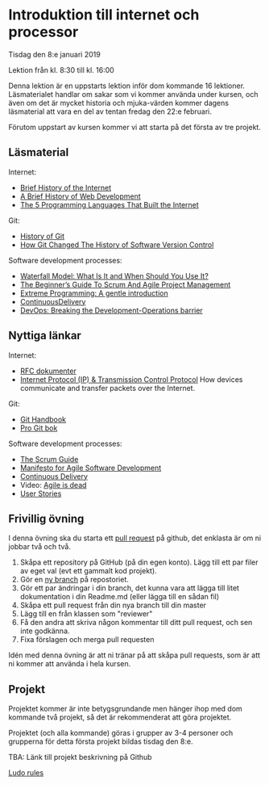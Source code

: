 # Introduktion till internet och processor

Tisdag den 8:e januari 2019

Lektion från kl. 8:30 till kl. 16:00

Denna lektion är en uppstarts lektion inför dom kommande 16 lektioner. Läsmaterialet handlar om sakar som vi kommer använda under kursen, och även om det är mycket historia och mjuka-värden kommer dagens läsmaterial att vara en del av tentan fredag den 22:e februari. 

Förutom uppstart av kursen kommer vi att starta på det första av tre projekt.

## Läsmaterial
Internet:

* [Brief History of the Internet](https://www.internetsociety.org/internet/history-internet/brief-history-internet/)
* [A Brief History of Web Development](https://www.techopedia.com/2/31579/networks/a-brief-history-of-web-development)
* [The 5 Programming Languages That Built the Internet](https://www.techopedia.com/2/25666/internet/the-6-programming-languages-that-built-the-internet)

Git:

* [History of Git](https://hackaday.com/2017/05/11/history-of-git/)
* [How Git Changed The History of Software Version Control](https://hackernoon.com/how-git-changed-the-history-of-software-version-control-5f2c0a0850df)

Software development processes:

* [Waterfall Model: What Is It and When Should You Use It?](https://airbrake.io/blog/sdlc/waterfall-model)
* [The Beginner’s Guide To Scrum And Agile Project Management](https://blog.trello.com/beginners-guide-scrum-and-agile-project-management)
* [Extreme Programming: A gentle introduction](http://www.extremeprogramming.org/)
* [ContinuousDelivery](https://martinfowler.com/bliki/ContinuousDelivery.html)
* [DevOps: Breaking the Development-Operations barrier](https://www.atlassian.com/devops)

## Nyttiga länkar
Internet:

* [RFC dokumenter](https://www.rfc-editor.org/rfc-index.html)
* [Internet Protocol (IP) & Transmission Control Protocol](https://www.cloudflare.com/learning/ddos/glossary/tcp-ip/) How devices communicate and transfer packets over the Internet.

Git:

* [Git Handbook](https://guides.github.com/introduction/git-handbook/)
* [Pro Git bok](https://git-scm.com/book/en/v2)

Software development processes:

* [The Scrum Guide](https://www.scrumguides.org/scrum-guide.html)
* [Manifesto for Agile Software Development](https://agilemanifesto.org/)
* [Continuous Delivery](https://continuousdelivery.com/)
* Video: [Agile is dead](https://www.youtube.com/watch?v=a-BOSpxYJ9M)
* [User Stories](https://www.mountaingoatsoftware.com/agile/user-stories)

## Frivillig övning
I denna övning ska du starta ett [pull request](https://help.github.com/articles/creating-a-pull-request/) på github, det enklasta är om ni jobbar två och två.

1. Skåpa ett repository på GitHub (på din egen konto). Lägg till ett par filer av eget val (evt ett gammalt kod projekt).
2. Gör en [ny branch](https://github.com/Kunena/Kunena-Forum/wiki/Create-a-new-branch-with-git-and-manage-branches) på repostoriet.
3. Gör ett par ändringar i din branch, det kunna vara att lägga till litet dokumentation i din Readme.md (eller lägga till en sådan fil)
4. Skåpa ett pull request från din nya branch till din master
5. Lägg till en från klassen som "reviewer"
6. Få den andra att skriva någon kommentar till ditt pull request, och sen inte godkänna.
7. Fixa förslagen och merga pull requesten

Idén med denna övning är att ni tränar på att skåpa pull requests, som är att ni kommer att använda i hela kursen.

## Projekt
Projektet kommer är inte betygsgrundande men hänger ihop med dom kommande två projekt, så det är rekommenderat att göra projektet.

Projektet (och alla kommande) göras i grupper av 3-4 personer och grupperna för detta första projekt bildas tisdag den 8:e.

TBA: Länk till projekt beskrivning på Github

[Ludo rules](https://www.mastersofgames.com/rules/ludo-rules-instructions-guide.htm)